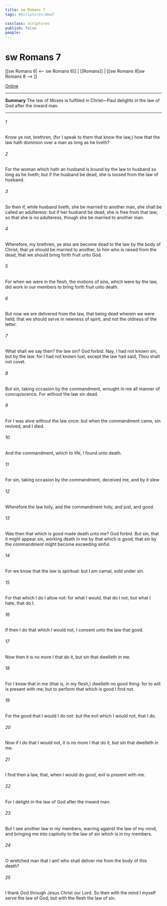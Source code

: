```yaml
---
title: sw Romans 7
tags: #Scriptures\NewT

cssclass: scriptures
publish: false
people:
---
```


# sw Romans 7
[[sw Romans 6| <-- sw Romans 6]] | [[Romans]] | [[sw Romans 8|sw Romans 8 --> ]]

[Online](https://churchofjesuschrist.org/study/scriptures/nt/rom/7?lang=eng)

---
__Summary__
The law of Moses is fulfilled in Christ—Paul delights in the law of God after the inward man.

---
###### 1 
Know ye not, brethren, (for I speak to them that know the law,) how that the law hath dominion over a man as long as he liveth?

###### 2 
For the woman which hath an husband is bound by the law to  husband so long as he liveth; but if the husband be dead, she is loosed from the law of  husband.

###### 3 
So then if, while  husband liveth, she be married to another man, she shall be called an adulteress: but if her husband be dead, she is free from that law; so that she is no adulteress, though she be married to another man.

###### 4 
Wherefore, my brethren, ye also are become dead to the law by the body of Christ; that ye should be married to another,  to him who is raised from the dead, that we should bring forth fruit unto God.

###### 5 
For when we were in the flesh, the motions of sins, which were by the law, did work in our members to bring forth fruit unto death.

###### 6 
But now we are delivered from the law, that being dead wherein we were held; that we should serve in newness of spirit, and not  the oldness of the letter.

###### 7 
What shall we say then?  the law sin? God forbid. Nay, I had not known sin, but by the law: for I had not known lust, except the law had said, Thou shalt not covet.

###### 8 
But sin, taking occasion by the commandment, wrought in me all manner of concupiscence. For without the law sin  dead.

###### 9 
For I was alive without the law once: but when the commandment came, sin revived, and I died.

###### 10 
And the commandment, which  to life, I found  unto death.

###### 11 
For sin, taking occasion by the commandment, deceived me, and by it slew 

###### 12 
Wherefore the law  holy, and the commandment holy, and just, and good.

###### 13 
Was then that which is good made death unto me? God forbid. But sin, that it might appear sin, working death in me by that which is good; that sin by the commandment might become exceeding sinful.

###### 14 
For we know that the law is spiritual: but I am carnal, sold under sin.

###### 15 
For that which I do I allow not: for what I would, that do I not; but what I hate, that do I.

###### 16 
If then I do that which I would not, I consent unto the law that  good.

###### 17 
Now then it is no more I that do it, but sin that dwelleth in me.

###### 18 
For I know that in me (that is, in my flesh,) dwelleth no good thing: for to will is present with me; but  to perform that which is good I find not.

###### 19 
For the good that I would I do not: but the evil which I would not, that I do.

###### 20 
Now if I do that I would not, it is no more I that do it, but sin that dwelleth in me.

###### 21 
I find then a law, that, when I would do good, evil is present with me.

###### 22 
For I delight in the law of God after the inward man:

###### 23 
But I see another law in my members, warring against the law of my mind, and bringing me into captivity to the law of sin which is in my members.

###### 24 
O wretched man that I am! who shall deliver me from the body of this death?

###### 25 
I thank God through Jesus Christ our Lord. So then with the mind I myself serve the law of God; but with the flesh the law of sin.

